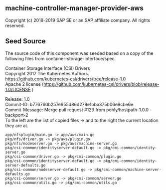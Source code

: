## machine-controller-manager-provider-aws
Copyright (c) 2018-2019 SAP SE or an SAP affiliate company. All rights reserved.

## Seed Source

The source code of this component was seeded based on a copy of the following files from container-storage-interface/spec. 

Container Storage Interface (CSI) Drivers  
Copyright 2017 The Kubernetes Authors.  
https://github.com/kubernetes-csi/drivers/tree/release-1.0  
Apache 2 license (https://github.com/kubernetes-csi/drivers/blob/release-1.0/LICENSE )

Release: 1.0  
Commit-ID: b776760b257e955d86d279e1bba375b06e9cbe6e.  
Commit-Message:  Merge pull request #129 from pohly/hostpath-1.0.0 -backport-2  
To the left are the list of copied files -> and to the right the current location they are at.   

    app/nfsplugin/main.go -> app/aws/main.go
    pkg/nfs/driver.go -> pkg/aws/plugin.go
    pkg/nfs/nodeserver.go -> pkg/aws/machine-server.go
    pkg/csi-common/identityserver-default.go -> pkg/cmi-common/identity-server.go
    pkg/csi-common/driver.go -> pkg/cmi-common/plugin.go
    pkg/csi-common/identityserver-default.go -> pkg/cmi-common/identity-server-defaults.go
    pkg/csi-common/nodeserver-default.go -> pkg/cmi-common/machine-server-defaults.go
    pkg/csi-common/server.go -> pkg/cmi-common/server.go
    pkg/csi-common/utils.go -> pkg/cmi-common/utils.go


